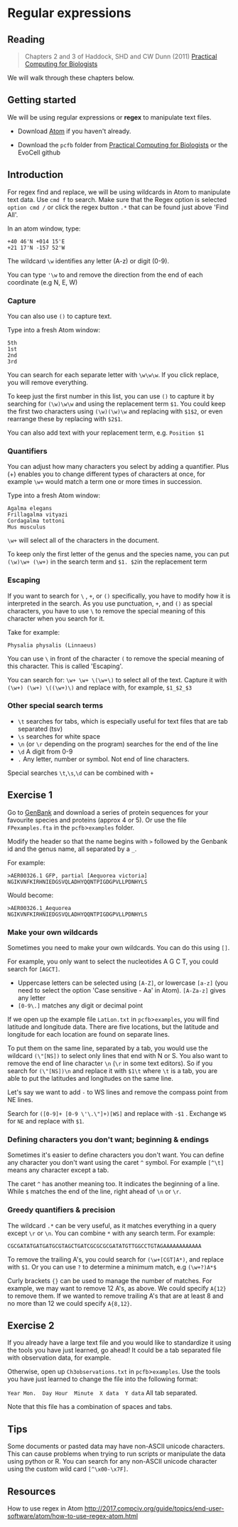 # Regular expressions

## Reading
>Chapters 2 and 3 of Haddock, SHD and CW Dunn (2011) [Practical Computing for Biologists](http://practicalcomputing.org/)

We will walk through these chapters below.

## Getting started
We will be using regular expressions or **regex** to manipulate text files.

- Download [Atom](https://atom.io) if you haven't already.

- Download the `pcfb` folder from [Practical Computing for Biologists](http://practicalcomputing.org/files/pcfb_examples.zip) or the EvoCell github

## Introduction

For regex find and replace, we will be using wildcards in Atom to manipulate text data. Use `cmd f` to search. Make sure that the Regex option is selected `option cmd /` or click the regex button `.*` that can be found just above 'Find All'.

In an atom window, type:
```
+40 46'N +014 15'E
+21 17'N -157 52'W
```
The wildcard `\w` identifies any letter (A-z) or digit (0-9).

You can type `'\w` to  and remove the direction from the end of each coordinate (e.g N, E, W)

### Capture

You can also use `()` to capture text.

Type into a fresh Atom window:

```
5th
1st
2nd
3rd
```
You can search for each separate letter with `\w\w\w`. If you click replace, you will remove everything.

To keep just the first number in this list, you can use `()` to capture it by searching for `(\w)\w\w` and using the replacement term `$1`. You could keep the first two characters using `(\w)(\w)\w` and replacing with `$1$2`, or even rearrange these by replacing with `$2$1`.

You can also add text with your replacement term, e.g. `Position $1`

### Quantifiers

You can adjust how many characters you select by adding a quantifier. Plus (+) enables you to change different types of characters at once, for example `\w+` would match a term one or more times in succession.

Type into a fresh Atom window:
```
Agalma elegans
Frillagalma vityazi
Cordagalma tottoni
Mus musculus
```
`\w+` will select all of the characters in the document.

To keep only the first letter of the genus and the species name, you can put `(\w)\w+ (\w+)` in the search term and `$1. $2`in the replacement term

### Escaping

If you want to search for `\` , `+`, or `()` specifically, you have to modify how it is interpreted in the search. As you use punctuation, `+`, and `()` as special characters, you have to use `\` to remove the special meaning of this character when you search for it.

Take for example:
```
Physalia physalis (Linnaeus)
```
You can use `\` in front of the character `(` to remove the special meaning of this character. This is called 'Escaping'.

You can search for: `\w+ \w+ \(\w+\)` to select all of the text. Capture it with `(\w+) (\w+) \((\w+)\)` and replace with, for example, `$1_$2_$3`

### Other special search terms

- `\t` searches for tabs, which is especially useful for text files that are tab separated (tsv)
- `\s` searches for white space
- `\n` (or `\r` depending on the program) searches for the end of the line
- `\d` A digit from 0-9
- `.` Any letter, number or symbol. Not end of line characters.

Special searches `\t`,`\s`,`\d` can be combined with `+`

## Exercise 1

Go to [GenBank](https://www.ncbi.nlm.nih.gov/genbank/) and download a series of protein sequences for your favourite species and proteins (approx 4 or 5). Or use the file `FPexamples.fta` in the `pcfb`>`examples` folder.

Modify the header so that the name begins with `>` followed by the Genbank id and the genus name, all separated by a `_`.

For example:
```
>AER00326.1 GFP, partial [Aequorea victoria]
NGIKVNFKIRHNIEDGSVQLADHYQQNTPIGDGPVLLPDNHYLS
```

Would become:
```
>AER00326.1_Aequorea
NGIKVNFKIRHNIEDGSVQLADHYQQNTPIGDGPVLLPDNHYLS
```

### Make your own wildcards

Sometimes you need to make your own wildcards. You can do this using `[]`.

For example, you only want to select the nucleotides A G C T, you could search for `[AGCT]`.

- Uppercase letters can be selected using `[A-Z]`, or lowercase `[a-z]` (you need to select the option 'Case sensitive - Aa' in Atom). `[A-Za-z]` gives any letter
- `[0-9\.]` matches any digit or decimal point

If we open up the example file `LatLon.txt` in `pcfb`>`examples`, you will find latitude and longitude data. There are five locations, but the latitude and longitude for each location are found on separate lines.

To put them on the same line, separated by a tab, you would use the wildcard `(\"[NS])` to select only lines that end with N or S. You also want to remove the end of line character `\n` (`\r` in some text editors). So if you search for `(\"[NS])\n` and replace it with `$1\t` where `\t` is a tab, you are able to put the latitudes and longitudes on the same line.

Let's say we want to add `-` to WS lines and remove the compass point from NE lines.

Search for `([0-9]+ [0-9 \'\.\"]+)[WS]` and replace with `-$1` . Exchange `WS` for `NE` and replace with `$1`.

### Defining characters you don't want; beginning & endings

Sometimes it's easier to define characters you don't want. You can define any character you don't want using the caret `^` symbol. For example `[^\t]` means any character except a tab.

The caret `^` has another meaning too. It indicates the beginning of a line. While `$` matches the end of the line, right ahead of `\n` or `\r`.

### Greedy quantifiers & precision

The wildcard `.*` can be very useful, as it matches everything in a query except `\r` or `\n`. You can combine `*` with any search term. For example:

```
CGCGATATGATGATGCGTAGCTGATCGCGCGCGATATGTTGGCCTGTAGAAAAAAAAAAAA
```
To remove the trailing A's, you could search for `(\w+[CGT]A*)`, and replace with `$1`. Or you can use `?` to determine a minimum match, e.g `(\w+?)A*$`

Curly brackets `{}` can be used to manage the number of matches. For example, we may want to remove 12 A's, as above. We could specify `A{12}` to remove them. If we wanted to remove trailing A's that are at least 8 and no more than 12 we could specify `A{8,12}`.

## Exercise 2

If you already have a large text file and you would like to standardize it using the tools you have just learned, go ahead! It could be a tab separated file with observation data, for example.

Otherwise, open up `Ch3observations.txt` in `pcfb`>`examples`. Use the tools you have just learned to change the file into the following format:

`Year Mon.  Day Hour  Minute  X data  Y data` All tab separated.

Note that this file has a combination of spaces and tabs.

## Tips

Some documents or pasted data may have non-ASCII unicode characters. This can cause problems when trying to run scripts or manipulate the data using python or R. You can search for any non-ASCII unicode character using the custom wild card `[^\x00-\x7F]`.

## Resources

How to use regex in Atom http://2017.compciv.org/guide/topics/end-user-software/atom/how-to-use-regex-atom.html
